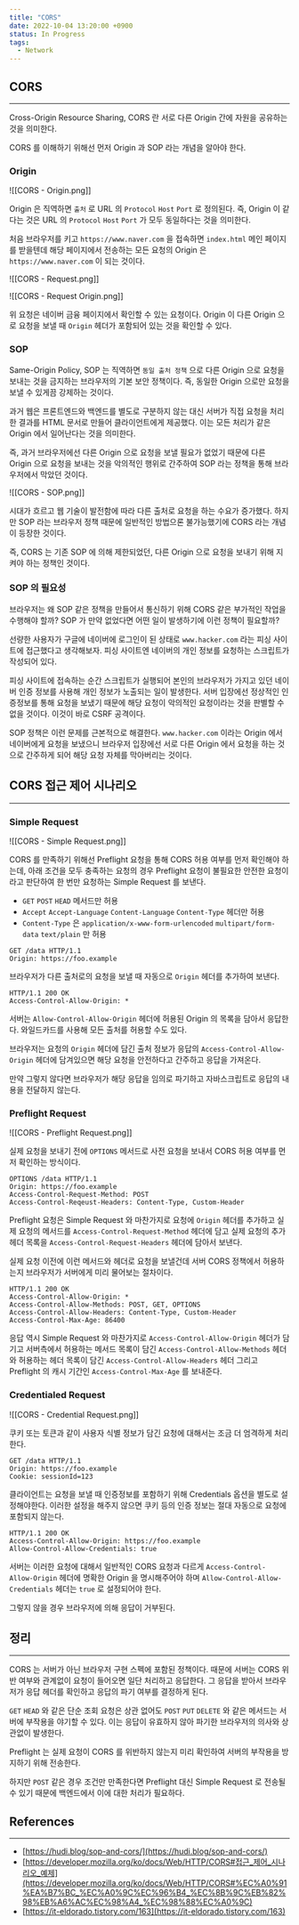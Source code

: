 ```yaml
---
title: "CORS"
date: 2022-10-04 13:20:00 +0900
status: In Progress
tags:
  - Network
---
```


## CORS

---

Cross-Origin Resource Sharing, CORS 란 서로 다른 Origin 간에 자원을 공유하는 것을 의미한다.

CORS 를 이해하기 위해선 먼저 Origin 과 SOP 라는 개념을 알아야 한다.

### Origin

![[CORS - Origin.png]]

Origin 은 직역하면 `출처` 로 URL 의 `Protocol` `Host` `Port` 로 정의된다. 즉, Origin 이 같다는 것은 URL 의 `Protocol` `Host` `Port` 가 모두 동일하다는 것을 의미한다.

처음 브라우저를 키고 `https://www.naver.com` 을 접속하면 `index.html` 메인 페이지를 받을텐데 해당 페이지에서 전송하는 모든 요청의 Origin 은 `https://www.naver.com` 이 되는 것이다.

![[CORS - Request.png]]

![[CORS - Request Origin.png]]

위 요청은 네이버 금융 페이지에서 확인할 수 있는 요청이다. Origin 이 다른 Origin 으로 요청을 보낼 때 `Origin` 헤더가 포함되어 있는 것을 확인할 수 있다.

### SOP

Same-Origin Policy, SOP 는 직역하면 `동일 출처 정책` 으로 다른 Origin 으로 요청을 보내는 것을 금지하는 브라우저의 기본 보안 정책이다. 즉, 동일한 Origin 으로만 요청을 보낼 수 있게끔 강제하는 것이다.

과거 웹은 프론트엔드와 백엔드를 별도로 구분하지 않는 대신 서버가 직접 요청을 처리한 결과를 HTML 문서로 만들어 클라이언트에게 제공했다. 이는 모든 처리가 같은 Origin 에서 일어난다는 것을 의미한다.

즉, 과거 브라우저에선 다른 Origin 으로 요청을 보낼 필요가 없었기 때문에 다른 Origin 으로 요청을 보내는 것을 악의적인 행위로 간주하여 SOP 라는 정책을 통해 브라우저에서 막았던 것이다.

![[CORS - SOP.png]]

시대가 흐르고 웹 기술이 발전함에 따라 다른 출처로 요청을 하는 수요가 증가했다. 하지만 SOP 라는 브라우저 정책 때문에 일반적인 방법으론 불가능했기에 CORS 라는 개념이 등장한 것이다.

즉, CORS 는 기존 SOP 에 의해 제한되었던, 다른 Origin 으로 요청을 보내기 위해 지켜야 하는 정책인 것이다.

### SOP 의 필요성

브라우저는 왜 SOP 같은 정책을 만들어서 통신하기 위해 CORS 같은 부가적인 작업을 수행해야 할까? SOP 가 만약 없었다면 어떤 일이 발생하기에 이런 정책이 필요할까?

선량한 사용자가 구글에 네이버에 로그인이 된 상태로 `www.hacker.com` 라는 피싱 사이트에 접근했다고 생각해보자. 피싱 사이트엔 네이버의 개인 정보를 요청하는 스크립트가 작성되어 있다.

피싱 사이트에 접속하는 순간 스크립트가 실행되어 본인의 브라우저가 가지고 있던 네이버 인증 정보를 사용해 개인 정보가 노출되는 일이 발생한다. 서버 입장에선 정상적인 인증정보를 통해 요청을 보냈기 때문에 해당 요청이 악의적인 요청이라는 것을 판별할 수 없을 것이다. 이것이 바로 CSRF 공격이다.

SOP 정책은 이런 문제를 근본적으로 해결한다. `www.hacker.com` 이라는 Origin 에서 네이버에게 요청을 보냈으니 브라우저 입장에선 서로 다른 Origin 에서 요청을 하는 것으로 간주하게 되어 해당 요청 자체를 막아버리는 것이다.

## CORS 접근 제어 시나리오

---

### Simple Request

![[CORS - Simple Request.png]]

CORS 를 만족하기 위해선 Preflight 요청을 통해 CORS 허용 여부를 먼저 확인해야 하는데, 아래 조건을 모두 충족하는 요청의 경우 Preflight 요청이 불필요한 안전한 요청이라고 판단하여 한 번만 요청하는 Simple Request 를 보낸다.

- `GET` `POST` `HEAD` 메서드만 허용
- `Accept` `Accept-Language` `Content-Language` `Content-Type` 헤더만 허용
- `Content-Type` 은 `application/x-www-form-urlencoded` `multipart/form-data` `text/plain` 만 허용

```
GET /data HTTP/1.1
Origin: https://foo.example
```

브라우저가 다른 출처로의 요청을 보낼 때 자동으로 `Origin` 헤더를 추가하여 보낸다.

```
HTTP/1.1 200 OK
Access-Control-Allow-Origin: *
```

서버는 `Allow-Control-Allow-Origin` 헤더에 허용된 Origin 의 목록을 담아서 응답한다. 와일드카드를 사용해 모든 출처를 허용할 수도 있다.

브라우저는 요청의 `Origin` 헤더에 담긴 출처 정보가 응답의 `Access-Control-Allow-Origin` 헤더에 담겨있으면 해당 요청을 안전하다고 간주하고 응답을 가져온다.

만약 그렇지 않다면 브라우저가 해당 응답을 임의로 파기하고 자바스크립트로 응답의 내용을 전달하지 않는다.

### Preflight Request

![[CORS - Preflight Request.png]]

실제 요청을 보내기 전에 `OPTIONS` 메서드로 사전 요청을 보내서 CORS 허용 여부를 먼저 확인하는 방식이다.

```
OPTIONS /data HTTP/1.1
Origin: https://foo.example
Access-Control-Request-Method: POST
Access-Control-Reqeust-Headers: Content-Type, Custom-Header
```

Preflight 요청은 Simple Request 와 마찬가지로 요청에 `Origin` 헤더를 추가하고 실제 요청의 메서드를 `Access-Control-Request-Method` 헤더에 담고 실제 요청의 추가 헤더 목록을 `Access-Control-Request-Headers` 헤더에 담아서 보낸다.

실제 요청 이전에 이런 메서드와 헤더로 요청을 보낼건데 서버 CORS 정책에서 허용하는지 브라우저가 서버에게 미리 물어보는 절차이다.

```
HTTP/1.1 200 OK
Access-Control-Allow-Origin: *
Access-Control-Allow-Methods: POST, GET, OPTIONS
Access-Control-Allow-Headers: Content-Type, Custom-Header
Access-Control-Max-Age: 86400
```

응답 역시 Simple Request 와 마찬가지로 `Access-Control-Allow-Origin` 헤더가 담기고 서버측에서 허용하는 메서드 목록이 담긴 `Access-Control-Allow-Methods` 헤더와 허용하는 헤더 목록이 담긴 `Access-Control-Allow-Headers` 헤더 그리고 Preflight 의 캐시 기간인 `Access-Control-Max-Age` 를 보내준다.

### Credentialed Request

![[CORS - Credential Request.png]]

쿠키 또는 토큰과 같이 사용자 식별 정보가 담긴 요청에 대해서는 조금 더 엄격하게 처리한다.

```
GET /data HTTP/1.1
Origin: https://foo.example
Cookie: sessionId=123
```

클라이언트는 요청을 보낼 때 인증정보를 포함하기 위해 Credentials 옵션을 별도로 설정해야한다. 이러한 설정을 해주지 않으면 쿠키 등의 인증 정보는 절대 자동으로 요청에 포함되지 않는다.

```
HTTP/1.1 200 OK
Access-Control-Allow-Origin: https://foo.example
Allow-Control-Allow-Credentials: true
```

서버는 이러한 요청에 대해서 일반적인 CORS 요청과 다르게 `Access-Control-Allow-Origin` 헤더에 명확한 Origin 을 명시해주어야 하며 `Allow-Control-Allow-Credentials` 헤더는 `true` 로 설정되어야 한다.

그렇지 않을 경우 브라우저에 의해 응답이 거부된다.

## 정리

---

CORS 는 서버가 아닌 브라우저 구현 스펙에 포함된 정책이다. 때문에 서버는 CORS 위반 여부와 관계없이 요청이 들어오면 일단 처리하고 응답한다. 그 응답을 받아서 브라우저가 응답 헤더를 확인하고 응답의 파기 여부를 결정하게 된다.

`GET` `HEAD` 와 같은 단순 조회 요청은 상관 없어도 `POST` `PUT` `DELETE` 와 같은 메서드는 서버에 부작용을 야기할 수 있다. 이는 응답이 유효하지 않아 파기한 브라우저의 의사와 상관없이 발생한다.

Preflight 는 실제 요청이 CORS 를 위반하지 않는지 미리 확인하여 서버의 부작용을 방지하기 위해 전송한다.

하지만 `POST` 같은 경우 조건만 만족한다면 Preflight 대신 Simple Request 로 전송될 수 있기 때문에 백엔드에서 이에 대한 처리가 필요하다.

## References

---

- [https://hudi.blog/sop-and-cors/](https://hudi.blog/sop-and-cors/)
- [https://developer.mozilla.org/ko/docs/Web/HTTP/CORS#접근_제어_시나리오_예제](https://developer.mozilla.org/ko/docs/Web/HTTP/CORS#%EC%A0%91%EA%B7%BC_%EC%A0%9C%EC%96%B4_%EC%8B%9C%EB%82%98%EB%A6%AC%EC%98%A4_%EC%98%88%EC%A0%9C)
- [https://it-eldorado.tistory.com/163](https://it-eldorado.tistory.com/163)
